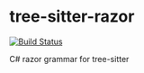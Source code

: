 tree-sitter-razor
===========================

[![Build Status](https://travis-ci.org/tree-sitter/tree-sitter-razor.svg?branch=master)](https://travis-ci.org/tree-sitter/tree-sitter-razor)

C# razor grammar for tree-sitter
